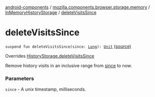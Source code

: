 [android-components](../../index.md) / [mozilla.components.browser.storage.memory](../index.md) / [InMemoryHistoryStorage](index.md) / [deleteVisitsSince](./delete-visits-since.md)

# deleteVisitsSince

`suspend fun deleteVisitsSince(since: `[`Long`](https://kotlinlang.org/api/latest/jvm/stdlib/kotlin/-long/index.html)`): `[`Unit`](https://kotlinlang.org/api/latest/jvm/stdlib/kotlin/-unit/index.html) [(source)](https://github.com/mozilla-mobile/android-components/blob/master/components/browser/storage-memory/src/main/java/mozilla/components/browser/storage/memory/InMemoryHistoryStorage.kt#L135)

Overrides [HistoryStorage.deleteVisitsSince](../../mozilla.components.concept.storage/-history-storage/delete-visits-since.md)

Remove history visits in an inclusive range from [since](../../mozilla.components.concept.storage/-history-storage/delete-visits-since.md#mozilla.components.concept.storage.HistoryStorage$deleteVisitsSince(kotlin.Long)/since) to now.

### Parameters

`since` - A unix timestamp, milliseconds.